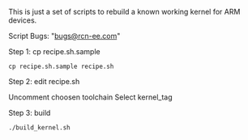This is just a set of scripts to rebuild a known working kernel for ARM devices.

Script Bugs: "bugs@rcn-ee.com"

Step 1: cp recipe.sh.sample

```
cp recipe.sh.sample recipe.sh
```

Step 2: edit recipe.sh

Uncomment choosen toolchain
Select kernel_tag

Step 3: build

```
./build_kernel.sh
```
